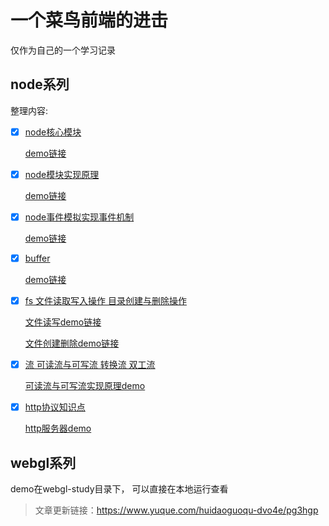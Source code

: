 # 一个菜鸟前端的进击
仅作为自己的一个学习记录
## node系列

整理内容:
 - [x] [node核心模块](https://github.com/ling0819/study-blog/blob/master/node-study/%E6%A8%A1%E5%9D%97.md)
 
     [demo链接](https://github.com/ling0819/study-blog/blob/master/node-study/js/node-core.js)
 - [x] [node模块实现原理](https://github.com/ling0819/study-blog/blob/master/node-study/%E6%A8%A1%E5%9D%97.md)
 
      [demo链接](https://github.com/ling0819/study-blog/tree/master/node-study/js/module-demo)
 - [x] [node事件模拟实现事件机制](https://github.com/ling0819/study-blog/blob/master/node-study/%E4%BA%8B%E4%BB%B6.md)
 
      [demo链接](https://github.com/ling0819/study-blog/tree/master/node-study/js/event)
 - [x] [buffer](https://github.com/ling0819/study-blog/blob/master/node-study/buffer.md)
 
      [demo链接](https://github.com/ling0819/study-blog/tree/master/node-study/js/buffer)
 - [x] [fs 文件读取写入操作 目录创建与删除操作](https://github.com/ling0819/study-blog/blob/master/node-study/fs.md)
 
      [文件读写demo链接](https://github.com/ling0819/study-blog/tree/master/node-study/js/fs)
      
      [文件创建删除demo链接](https://github.com/ling0819/study-blog/tree/master/node-study/js/fs2)
 - [x] [流 可读流与可写流 转换流 双工流](https://github.com/ling0819/study-blog/blob/master/node-study/stream.md)
 
      [可读流与可写流实现原理demo](https://github.com/ling0819/study-blog/tree/master/node-study/js/stream)
      
- [x] [http协议知识点](https://github.com/ling0819/study-blog/blob/master/node-study/http.md)

     [http服务器demo](https://github.com/ling0819/study-blog/tree/master/node-study/js/http)


## webgl系列 

  demo在webgl-study目录下， 可以直接在本地运行查看

  >文章更新链接：https://www.yuque.com/huidaoguoqu-dvo4e/pg3hgp

    
